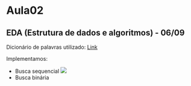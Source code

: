 # Aula02 

## EDA (Estrutura de dados e algoritmos) - 06/09

Dicionário de palavras utilizado:
[Link](https://www.ime.usp.br/~pf/dicios/)

Implementamos:
* Busca sequencial
![](https://www.tutorialspoint.com/data_structures_algorithms/images/linear_search.gif)
* Busca binária